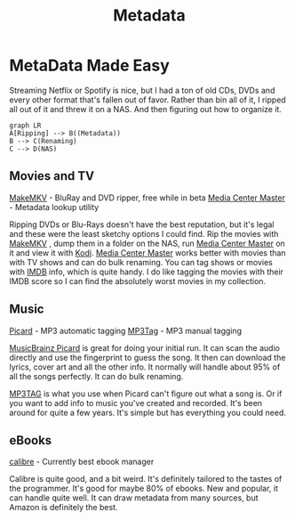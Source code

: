 ﻿---
permalink: /metadata/
title: "Metadata"
excerpt: "Some various software used for organizing media files"

tags:
  - metadata
  - software
---

# MetaData Made Easy
Streaming Netflix or Spotify is nice, but I had a ton of old CDs, DVDs and every other format that's fallen out of favor. Rather than bin all of it, I ripped all out of it and threw it on a NAS. And then figuring out how to organize it.

```mermaid
graph LR
A[Ripping] --> B((Metadata)) 
B --> C(Renaming)
C --> D(NAS)

```

## Movies and TV

[MakeMKV](http://www.makemkv.com/) - BluRay and DVD ripper, free while in beta
[Media Center Master](https://www.mediacentermaster.com/) - Metadata lookup utility

Ripping DVDs or Blu-Rays doesn't have the best reputation, but it's legal and these were the least sketchy options I could find. Rip the movies with [MakeMKV](http://www.makemkv.com/) , dump them in a folder on the NAS, run [Media Center Master](https://www.mediacentermaster.com/) on it and view it with [Kodi](https://kodi.tv/). [Media Center Master](https://www.mediacentermaster.com/) works better with movies than with TV shows and can do bulk renaming.  You can tag shows or movies with [IMDB](https://www.imdb.com/) info, which is quite handy. I do like tagging the movies with their IMDB score so I can find the absolutely worst movies in my collection. 

## Music

[Picard](https://picard.musicbrainz.org/) - MP3 automatic tagging
[MP3Tag](http://www.mp3tag.de/en/) - MP3 manual tagging

[MusicBrainz Picard](https://picard.musicbrainz.org/)  is great for doing your initial run. It can scan the audio directly and use the fingerprint to guess the song. It then can download the lyrics, cover art and all the other info. It normally will handle about 95% of all the songs perfectly. It can do bulk renaming.

[MP3TAG](http://www.mp3tag.de/en/)  is what you use when Picard can't figure out what a song is. Or if you want to add info to music you've created and recorded. It's been around for quite a few years. It's simple but has everything you could need.

## eBooks

[calibre](https://calibre-ebook.com/) - Currently best ebook manager

Calibre is quite good, and a bit weird. It's definitely tailored to the tastes of the programmer. It's good for maybe 80% of ebooks. New and popular, it can handle quite well. It can draw metadata from many sources, but Amazon is definitely the best. 
